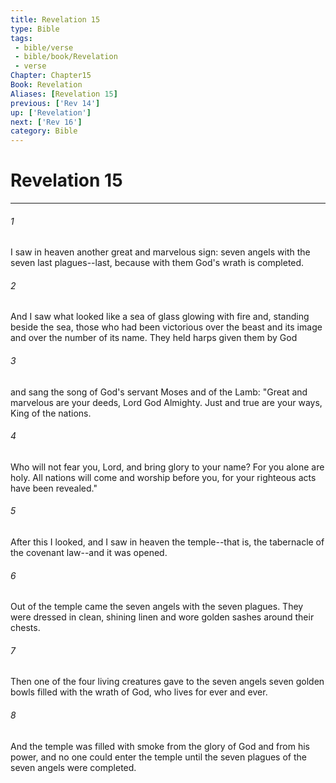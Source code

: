 ```yaml
---
title: Revelation 15
type: Bible
tags:
 - bible/verse
 - bible/book/Revelation
 - verse
Chapter: Chapter15
Book: Revelation
Aliases: [Revelation 15]
previous: ['Rev 14']
up: ['Revelation']
next: ['Rev 16']
category: Bible
---
```

# Revelation 15

***


###### 1 
I saw in heaven another great and marvelous sign: seven angels with the seven last plagues--last, because with them God's wrath is completed. 

###### 2 
And I saw what looked like a sea of glass glowing with fire and, standing beside the sea, those who had been victorious over the beast and its image and over the number of its name. They held harps given them by God 

###### 3 
and sang the song of God's servant Moses and of the Lamb: "Great and marvelous are your deeds, Lord God Almighty. Just and true are your ways, King of the nations. 

###### 4 
Who will not fear you, Lord, and bring glory to your name? For you alone are holy. All nations will come and worship before you, for your righteous acts have been revealed." 

###### 5 
After this I looked, and I saw in heaven the temple--that is, the tabernacle of the covenant law--and it was opened. 

###### 6 
Out of the temple came the seven angels with the seven plagues. They were dressed in clean, shining linen and wore golden sashes around their chests. 

###### 7 
Then one of the four living creatures gave to the seven angels seven golden bowls filled with the wrath of God, who lives for ever and ever. 

###### 8 
And the temple was filled with smoke from the glory of God and from his power, and no one could enter the temple until the seven plagues of the seven angels were completed. 
